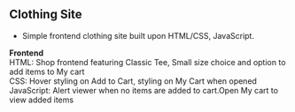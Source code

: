 ## Clothing Site
- Simple frontend clothing site built upon HTML/CSS, JavaScript.

**Frontend**  
HTML: Shop frontend featuring Classic Tee, Small size choice and option to add items to My cart  
CSS: Hover styling on Add to Cart, styling on My Cart when opened  
JavaScript: Alert viewer when no items are added to cart.Open My cart to view added items  